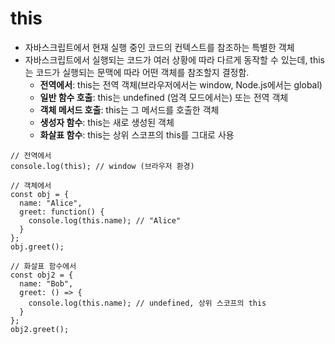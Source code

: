 # this
- 자바스크립트에서 현재 실행 중인 코드의 컨텍스트를 참조하는 특별한 객체
- 자바스크립트에서 실행되는 코드가 여러 상황에 따라 다르게 동작할 수 있는데, this는 코드가 실행되는 문맥에 따라 어떤 객체를 참조할지 결정함.
    - <b>전역에서</b>: this는 전역 객체(브라우저에서는 window, Node.js에서는 global)
    - <b>일반 함수 호출</b>: this는 undefined (엄격 모드에서는) 또는 전역 객체
    - <b>객체 메서드 호출</b>: this는 그 메서드를 호출한 객체
    - <b>생성자 함수</b>: this는 새로 생성된 객체
    - <b>화살표 함수</b>: this는 상위 스코프의 this를 그대로 사용
```
// 전역에서
console.log(this); // window (브라우저 환경)

// 객체에서
const obj = {
  name: "Alice",
  greet: function() {
    console.log(this.name); // "Alice"
  }
};
obj.greet();

// 화살표 함수에서
const obj2 = {
  name: "Bob",
  greet: () => {
    console.log(this.name); // undefined, 상위 스코프의 this
  }
};
obj2.greet();
```